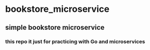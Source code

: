 # bookstore_microservice
## simple bookstore microservice 
### this repo it just for practicing with Go and microservices